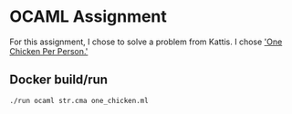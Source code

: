 # OCAML Assignment

For this assignment, I chose to solve a problem from Kattis. I chose ['One Chicken Per Person.'](https://open.kattis.com/problems/onechicken)

## Docker build/run

```bash
./run ocaml str.cma one_chicken.ml
```
